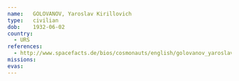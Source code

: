 ```yaml
---
name:	GOLOVANOV, Yaroslav Kirillovich
type:	civilian
dob:	1932-06-02
country:
  - URS
references:
  - http://www.spacefacts.de/bios/cosmonauts/english/golovanov_yaroslav.htm
missions:
evas:
---
```

